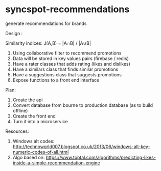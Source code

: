 # syncspot-recommendations
generate recommendations for brands

Design :

Similarity indices:
 J(A,B) = |A∩B| / |A∪B|

1. Using collaborative filter to recommend promotions
2. Data will be stored in key values pairs (firebase / redis)
3. Have a rater classes that adds rating (likes and dislikes)
4. Have a similars class that finds similar promotions
5. Have a suggestions class that suggests promotions
6. Expose functions to a front end interface 

Plan:

1. Create the api
2. Convert database from bourne to production database (as to build offline)
3. Create the front end 
4. Turn it into a microservice


Resources:

1. Windows alt codes: http://technoworld007.blogspot.co.uk/2013/06/windows-alt-key-numeric-codes-of-all.html
2. Algo based on: https://www.toptal.com/algorithms/predicting-likes-inside-a-simple-recommendation-engine
